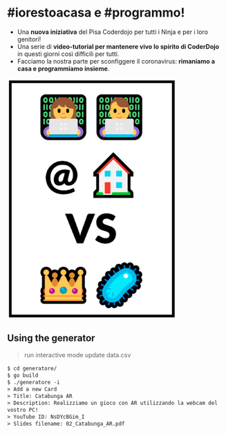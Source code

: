 # #iorestoacasa e #programmo!

* Una **nuova iniziativa** del Pisa Coderdojo per tutti i Ninja e per i loro genitori!
* Una serie di **video-tutorial per mantenere vivo lo spirito di CoderDojo** in questi giorni così difficili per tutti. 
* Facciamo la nostra parte per sconfiggere il coronavirus: **rimaniamo a casa e programmiamo insieme**.

![alt text][locandina]


[locandina]: https://raw.githubusercontent.com/PisaCoderDojo/iorestoacasa/master/img/locandina.png "Locandina #iorestoacasa e programmo!"

## Using the generator
> run interactive mode update data.csv

```
$ cd generatore/
$ go build
$ ./generatore -i
> Add a new Card
> Title: Catabunga AR
> Description: Realizziamo un gioco con AR utilizzando la webcam del vostro PC!
> YouTube ID: NsDYcBGim_I
> Slides filename: 02_Catabunga_AR.pdf

```